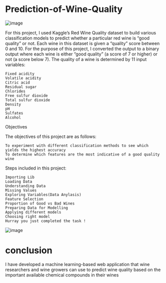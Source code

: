 # Prediction-of-Wine-Quality
![image](https://github.com/Hariharan161297/Wine_quality/assets/146412784/d2308ff0-6a57-4965-aead-f8140b7b8bba)

For this project, I used Kaggle’s Red Wine Quality dataset to build various classification models to predict whether a particular red wine is “good quality” or not. Each wine in this dataset is given a “quality” score between 0 and 10. For the purpose of this project, I converted the output to a binary output where each wine is either “good quality” (a score of 7 or higher) or not (a score below 7). The quality of a wine is determined by 11 input variables:

    Fixed acidity
    Volatile acidity
    Citric acid
    Residual sugar
    Chlorides
    Free sulfur dioxide
    Total sulfur dioxide
    Density
    pH
    Sulfates
    Alcohol

Objectives

The objectives of this project are as follows:

    To experiment with different classification methods to see which yields the highest accuracy
    To determine which features are the most indicative of a good quality wine

Steps included in this project:

    Importing Lib
    Loading Data
    Understanding Data
    Missing Values
    Exploring Variables(Data Anylasis)
    Feature Selection
    Proportion of Good vs Bad Wines
    Preparing Data for Modelling
    Applying different models
    Choosing right model
    Hurray you just completed the task !
    
![image](https://github.com/Hariharan161297/Wine_quality/assets/146412784/c52f4242-f941-43bb-b18d-dedb22acaf52)
 



# conclusion

I have developed a machine learning-based web application that wine researchers and wine growers can use to predict wine quality based on the important available chemical compounds in their wines
